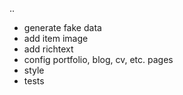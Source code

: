 ..
- generate fake data
- add item image
- add richtext
- config portfolio, blog, cv, etc. pages
- style
- tests
